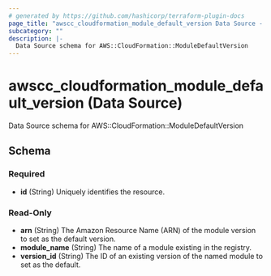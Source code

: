 ```yaml
---
# generated by https://github.com/hashicorp/terraform-plugin-docs
page_title: "awscc_cloudformation_module_default_version Data Source - terraform-provider-awscc"
subcategory: ""
description: |-
  Data Source schema for AWS::CloudFormation::ModuleDefaultVersion
---
```


# awscc_cloudformation_module_default_version (Data Source)

Data Source schema for AWS::CloudFormation::ModuleDefaultVersion



<!-- schema generated by tfplugindocs -->
## Schema

### Required

- **id** (String) Uniquely identifies the resource.

### Read-Only

- **arn** (String) The Amazon Resource Name (ARN) of the module version to set as the default version.
- **module_name** (String) The name of a module existing in the registry.
- **version_id** (String) The ID of an existing version of the named module to set as the default.


